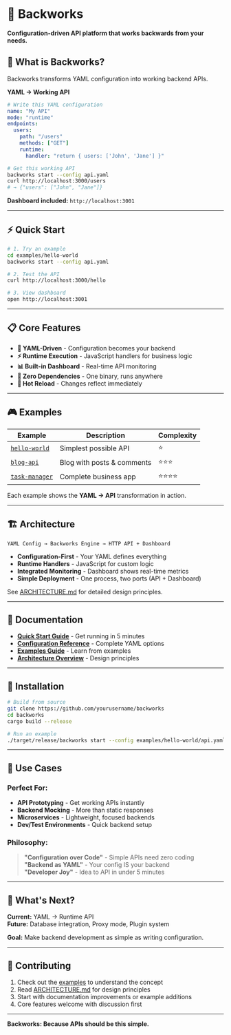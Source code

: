 # 🚀 Backworks

**Configuration-driven API platform that works backwards from your needs.**

## 🎯 **What is Backworks?**

Backworks transforms YAML configuration into working backend APIs.

**YAML → Working API**

```yaml
# Write this YAML configuration
name: "My API"
mode: "runtime"
endpoints:
  users:
    path: "/users"  
    methods: ["GET"]
    runtime:
      handler: "return { users: ['John', 'Jane'] }"
```

```bash
# Get this working API
backworks start --config api.yaml
curl http://localhost:3000/users
# → {"users": ["John", "Jane"]}
```

**Dashboard included:** `http://localhost:3001`

---

## ⚡ **Quick Start**

```bash
# 1. Try an example
cd examples/hello-world
backworks start --config api.yaml

# 2. Test the API
curl http://localhost:3000/hello

# 3. View dashboard
open http://localhost:3001
```

---

## 📋 **Core Features**

- **🎯 YAML-Driven** - Configuration becomes your backend
- **⚡ Runtime Execution** - JavaScript handlers for business logic  
- **📊 Built-in Dashboard** - Real-time API monitoring
- **🚀 Zero Dependencies** - One binary, runs anywhere
- **🔄 Hot Reload** - Changes reflect immediately

---

## 🎮 **Examples**

| Example | Description | Complexity |
|---------|-------------|------------|
| [`hello-world`](./examples/hello-world/) | Simplest possible API | ⭐ |
| [`blog-api`](./examples/blog-api/) | Blog with posts & comments | ⭐⭐⭐ |
| [`task-manager`](./examples/task-manager/) | Complete business app | ⭐⭐⭐⭐ |

Each example shows the **YAML → API** transformation in action.

---

## 🏗️ **Architecture**

```
YAML Config → Backworks Engine → HTTP API + Dashboard
```

- **Configuration-First** - Your YAML defines everything
- **Runtime Handlers** - JavaScript for custom logic
- **Integrated Monitoring** - Dashboard shows real-time metrics
- **Simple Deployment** - One process, two ports (API + Dashboard)

See [ARCHITECTURE.md](./ARCHITECTURE.md) for detailed design principles.

---

## 📖 **Documentation**

- **[Quick Start Guide](./docs/quick-start.md)** - Get running in 5 minutes
- **[Configuration Reference](./docs/configuration.md)** - Complete YAML options  
- **[Examples Guide](./examples/README.md)** - Learn from examples
- **[Architecture Overview](./ARCHITECTURE.md)** - Design principles

---

## 🔧 **Installation**

```bash
# Build from source
git clone https://github.com/yourusername/backworks
cd backworks
cargo build --release

# Run an example
./target/release/backworks start --config examples/hello-world/api.yaml
```

---

## 🎯 **Use Cases**

### **Perfect For:**
- **API Prototyping** - Get working APIs instantly
- **Backend Mocking** - More than static responses  
- **Microservices** - Lightweight, focused backends
- **Dev/Test Environments** - Quick backend setup

### **Philosophy:**
> **"Configuration over Code"** - Simple APIs need zero coding  
> **"Backend as YAML"** - Your config IS your backend  
> **"Developer Joy"** - Idea to API in under 5 minutes

---

## 🚀 **What's Next?**

**Current:** YAML → Runtime API  
**Future:** Database integration, Proxy mode, Plugin system

**Goal:** Make backend development as simple as writing configuration.

---

## 🤝 **Contributing**

1. Check out the [examples](./examples/) to understand the concept
2. Read [ARCHITECTURE.md](./ARCHITECTURE.md) for design principles  
3. Start with documentation improvements or example additions
4. Core features welcome with discussion first

---

**Backworks: Because APIs should be this simple.**
